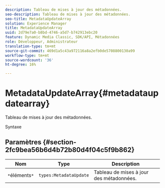 ```yaml
---
description: Tableau de mises à jour des métadonnées.
seo-description: Tableau de mises à jour des métadonnées.
seo-title: MetadataUpdateArray
solution: Experience Manager
title: MetadataUpdateArray
uuid: 2d79e7a0-b8bd-4746-a5d7-b742913ebc20
feature: Dynamic Media Classic, SDK/API, Métadonnées
role: Développeur, Administrateur
translation-type: tm+mt
source-git-commit: 469d1a5c43a972116a8a2efb0de5708800130a99
workflow-type: tm+mt
source-wordcount: '36'
ht-degree: 16%

---
```



# MetadataUpdateArray{#metadataupdatearray}

Tableau de mises à jour des métadonnées.

Syntaxe

## Paramètres {#section-2fc9bea56b6d4b72b80d4f04c5f9b862}

| Nom | Type | Description |
|---|---|---|
| `*`éléments`*` | `types:MetadataUpdate` | Tableau de mises à jour des métadonnées. |

